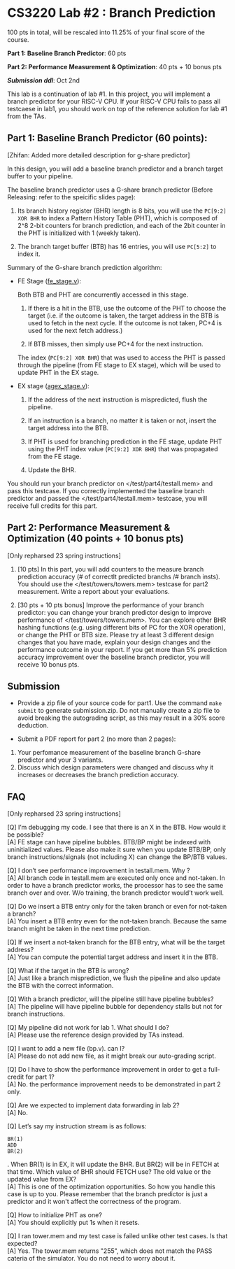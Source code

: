 # CS3220 Lab #2 : Branch Prediction

100 pts in total, will be rescaled into 11.25% of your final score of the course.  

**Part 1: Baseline Branch Predictor**: 60 pts

**Part 2: Performance Measurement & Optimization**: 40 pts + 10 bonus pts

***Submission ddl***: Oct 2nd

This lab is a continuation of lab #1. In this project, you will implement a branch predictor for your RISC-V CPU. If your RISC-V CPU fails to pass all testcaese in lab1, you should work on top of the reference solution for lab #1 from the TAs.

## Part 1: Baseline Branch Predictor (60 points): 

[Zhifan: Added more detailed description for g-share predictor]

In this design, you will add a baseline branch predictor and a branch target buffer to your pipeline. 

The baseline branch predictor uses a G-share branch predictor (Before Releasing: refer to the speicific slides page): 

1. Its branch history register (BHR) length is 8 bits, you will use the `PC[9:2] XOR BHR` to index a Pattern History Table (PHT), which is composed of 2^8 2-bit counters for branch prediction, and each of the 2bit counter in the PHT is initialized with 1 (weekly taken).

2. The branch target buffer (BTB) has 16 entries, you will use `PC[5:2]` to index it.

Summary of the G-share branch prediction algorithm: 

* FE Stage ([fe_stage.v](fe_stage.v)): 

    Both BTB and PHT are concurrently accessed in this stage. 
    
    1. If there is a hit in the BTB, use the outcome of the PHT to choose the target (i.e. if the outcome is taken, the target address in the BTB is used to fetch in the next cycle. If the outcome is not taken, PC+4 is used for the next fetch address.) 

    2. If BTB misses, then simply use PC+4 for the next instruction. 

    The index (`PC[9:2] XOR BHR`) that was used to access the PHT is passed through the pipeline (from FE stage to EX stage), which will be used to update PHT in the EX stage. 

* EX stage ([agex_stage.v](agex_stage.v)): 

    1. If the address of the next instruction is mispredicted, flush the pipeline.

    2. If an instruction is a branch, no matter it is taken or not, insert the target address into the BTB. 
    
    3. If PHT is used for branching prediction in the FE stage, update PHT using the PHT index value (`PC[9:2] XOR BHR`) that was propagated from the FE stage. 

    4. Update the BHR. 

You should run your branch predictor on </test/part4/testall.mem> and pass this testcase. If you correctly implemented the baseline branch predictor and passed the </test/part4/testall.mem> testcase, you will receive full credits for this part.

<!-- **Grading**:
We will check whether </test/part4/testall.mem> is correctly executed or not. 
There won’t be any performance improvement in testall.mem because the final execution time is already fixed by the test code.  With the branch predictor/BTB, your code should finish testall.mem correctly. 

**What to submit:**
**A zip file of your source code. The zip file must contain the following:**
type ```make submit``` will generate a submission.zip. 
Please submit the submission.zip file. Each submission for each group. -->


## Part 2: Performance Measurement & Optimization (40 points + 10 bonus pts)

[Only repharsed 23 spring instructions]

1. [10 pts] In this part, you will add counters to the measure branch prediction accuracy (# of correctlt predicted branchs /# branch insts). You should use the </test/towers/towers.mem> testcase for part2 measurement. Write a report about your evaluations.

2. [30 pts + 10 pts bonus] Improve the performance of your branch predictor: you can change your branch predictor design to improve performance of </test/towers/towers.mem>. You can explore other BHR hashing functions (e.g. using different bits of PC for the XOR operation), or change the PHT or BTB size. Please try at least 3 different design changes that you have made, explain your design changes and the performance outcome in your report. If you get more than 5% prediction accuracy improvement over the baseline branch predictor, you will receive 10 bonus pts. 

## Submission

+ Provide a zip file of your source code for part1. Use the command `make submit` to generate submission.zip. Do not manually create a zip file to avoid breaking the autograding script, as this may result in a 30% score deduction.

+ Submit a PDF report for part 2 (no more than 2 pages):
1.  Your perfomance measurement of the baseline branch G-share predictor and your 3 variants.
2.  Discuss which design parameters were changed and discuss why it increases or decreases the branch prediction accuracy.

<!-- Your scores will be depending on the performance improvement. If you get more than 5% performance improvement over the baseline configuration, you will receive 2 pts, if not, you will get 1 pt based on your report contents.  
Discuss your design space explorations and write a report about your evaluations. 
Evaluate your design with the provided benchmark and report the performance numbers. 
Please print out cycle count, BP accuracy (# of corrected predicted branch/# branch insts), # taken branches, # not-taken branches. # branches.  The cases are no branch predictor, baseline branch predictor (part-1), and your improved versions. Please show the results those are hurting the performance. 
Please show at least 3 different design changes that you have made in addition to the baseline branch predictor. Total 4 branch predictor's results + no branch predictor's result (project #1).  -->

<!-- **Grading**
The contents of the report will be used for the grading part-2.  
Please discuss what design parameters have you changed and discuss why it changes (good or bad or the same) performance.  


**What to submit** 
Report (max 2 pages) (No need to submit the code again)  -->

## FAQ 

[Only repharsed 23 spring instructions]

[Q]  I’m debugging my code. I see that there is an X in the BTB. How would it be possible? \
[A] FE stage can have pipeline bubbles. BTB/BP might be indexed with uninitialized values. Please also make it sure when you update BTB/BP, only branch instructions/signals (not including X) can change the BP/BTB values.

[Q] I don’t see performance improvement in testall.mem. Why ?  \
[A]  All branch code in testall.mem are executed only once and not-taken. In order to have a branch predictor works, the processor has to see the same branch over and over. W/o training, the branch predictor would’t work well. 

[Q] Do we insert a BTB entry only for the taken branch or even for not-taken a branch? \
[A] You insert a BTB entry even for the not-taken branch. Because the same branch might be taken in the next time prediction. 

[Q] If we insert a not-taken branch for the BTB entry, what will be the target address? \
[A] You can compute the potential target address and insert it in the BTB. 

[Q] What if the target in the BTB is wrong? \
[A] Just like a branch misprediction, we flush the pipeline and also update the BTB with the correct information. 

[Q] With a branch predictor, will the pipeline still have pipeline bubbles?  \
[A] The pipeline will have pipeline bubble for dependency stalls but not for branch instructions. 


[Q] My pipeline did not work for lab 1. What should I do?  \
[A] Please use the reference design provided by TAs instead. 


[Q] I want to add a new file (bp.v). can I? \
[A] Please do not add new file, as it might break our auto-grading script. 

[Q] Do I have to show the performance improvement in order to get a full-credit for part 1? \
[A] No. the performance improvement needs to be demonstrated in part 2 only. 

[Q] Are we expected to implement data forwarding in lab 2? \
[A] No. 


[Q] Let’s say my instruction stream is as follows: 
```
BR(1)
ADD
BR(2)
```
. When BR(1) is in EX, it will update the BHR. But BR(2) will be in FETCH at that time.
Which value of BHR should FETCH use? The old value or the updated value from EX? \
[A] This is one of the optimization opportunities. So how you handle this case is up to you. Please remember that the branch predictor is just a predictor and it won't affect the correctness of the program. 

[Q] How to initialize PHT as one? \
[A] You should explicitly put 1s when it resets. 

[Q] I ran tower.mem and my test case is failed unlike other test cases. Is that expected?\
[A] Yes. The tower.mem returns "255", which does not match the PASS cateria of the simulator. You do not need to worry about it.
